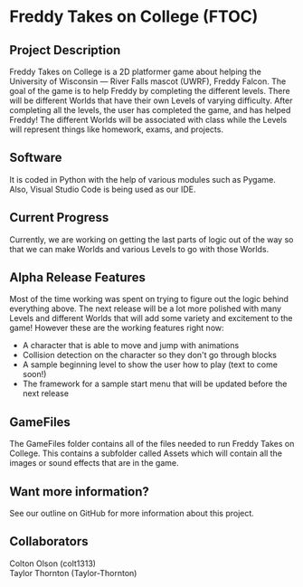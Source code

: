 # Freddy Takes on College (FTOC)

## Project Description
Freddy Takes on College is a 2D platformer game about helping the University of Wisconsin — River Falls mascot (UWRF), Freddy Falcon. The goal of the game is to help Freddy by completing the different levels. There will be different Worlds that have their own Levels of varying difficulty. After completing all the levels, the user has completed the game, and has helped Freddy! The different Worlds will be associated with class while the Levels will represent things like homework, exams, and projects. 

## Software 
It is coded in Python with the help of various modules such as Pygame. Also, Visual Studio Code is being used as our IDE.

## Current Progress
Currently, we are working on getting the last parts of logic out of the way so that we can make Worlds and various Levels to go with those Worlds.

## Alpha Release Features
Most of the time working was spent on trying to figure out the logic behind everything above. The next release will be a lot more polished with many Levels and different Worlds that will add some variety and excitement to the game! However these are the working features right now:

- A character that is able to move and jump with animations
- Collision detection on the character so they don't go through blocks
- A sample beginning level to show the user how to play (text to come soon!)
- The framework for a sample start menu that will be updated before the next release

## GameFiles 
The GameFiles folder contains all of the files needed to run Freddy Takes on College. This contains a subfolder called Assets which will contain all the images or sound effects that are in the game.

## Want more information?
See our outline on GitHub for more information about this project.

## Collaborators
Colton Olson (colt1313) <br />
Taylor Thornton (Taylor-Thornton)

